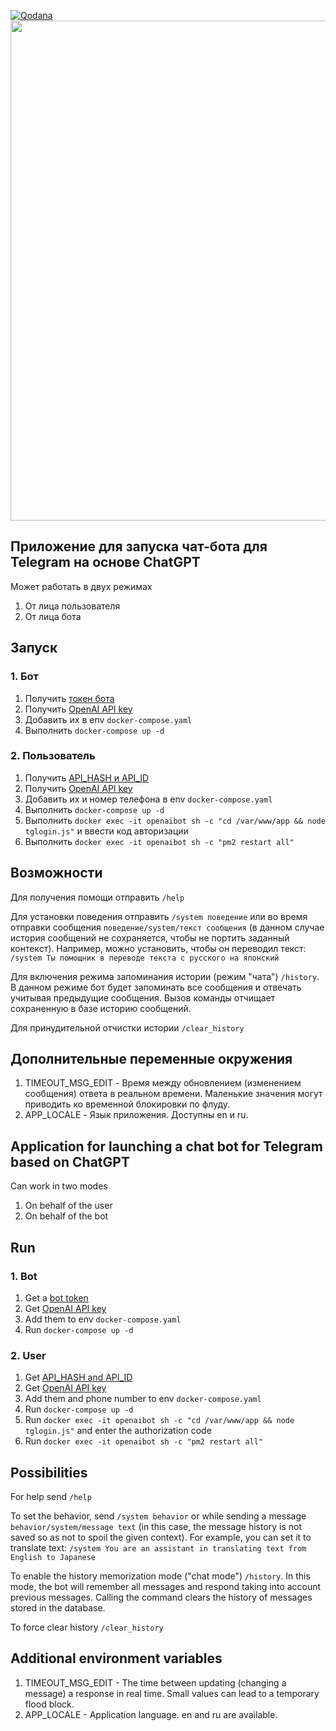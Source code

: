[![Qodana](https://github.com/NeoKms/chat-gpt-tg-bot/actions/workflows/qodana.yml/badge.svg?branch=main)](https://github.com/NeoKms/chat-gpt-tg-bot/actions/workflows/qodana.yml)
<img src="https://raw.githubusercontent.com/NeoKms/my-static/main/chatGPT.gif" width="800" >

## Приложение для запуска чат-бота для Telegram на основе ChatGPT 

Может работать в двух режимах
1. От лица пользователя
2. От лица бота

## Запуск
### 1. Бот
1. Получить [токен бота](https://t.me/BotFather)
2. Получить [OpenAI API key](https://platform.openai.com/account/api-keys)
3. Добавить их в env ```docker-compose.yaml```
4. Выполнить ```docker-compose up -d```

### 2. Пользователь
1. Получить [API_HASH и API_ID](https://my.telegram.org/)
2. Получить [OpenAI API key](https://platform.openai.com/account/api-keys)
3. Добавить их и номер телефона в env ```docker-compose.yaml```
4. Выполнить ```docker-compose up -d```
5. Выполнить ```docker exec -it openaibot sh -c "cd /var/www/app && node tglogin.js"``` и ввести код авторизации
6. Выполнить ```docker exec -it openaibot sh -c "pm2 restart all"```

## Возможности 
Для получения помощи отправить ```/help```

Для установки поведения отправить ```/system поведение``` или во время отправки сообщения ```поведение/system/текст сообщения``` (в данном случае история сообщений не сохраняется, чтобы не портить заданный контекст). Например, можно установить, чтобы он переводил текст: ```/system Ты помощник в переводе текста с русского на японский```

Для включения режима запоминания истории (режим "чата") ```/history```. В данном режиме бот будет запоминать все сообщения и отвечать учитывая предыдущие сообщения. Вызов команды отчищает сохраненную в базе историю сообщений.

Для принудительной отчистки истории ```/clear_history```

## Дополнительные переменные окружения
1. TIMEOUT_MSG_EDIT - Время между обновлением (изменением сообщения) ответа в реальном времени. Маленькие значения могут приводить ко временной блокировки по флуду.
2. APP_LOCALE - Язык приложения. Доступны en и ru.

## Application for launching a chat bot for Telegram based on ChatGPT

Can work in two modes
1. On behalf of the user
2. On behalf of the bot

## Run
### 1. Bot
1. Get a [bot token](https://t.me/BotFather)
2. Get [OpenAI API key](https://platform.openai.com/account/api-keys)
3. Add them to env ```docker-compose.yaml```
4. Run ```docker-compose up -d```

### 2. User
1. Get [API_HASH and API_ID](https://my.telegram.org/)
2. Get [OpenAI API key](https://platform.openai.com/account/api-keys)
3. Add them and phone number to env ```docker-compose.yaml```
4. Run ```docker-compose up -d```
5. Run ```docker exec -it openaibot sh -c "cd /var/www/app && node tglogin.js"``` and enter the authorization code
6. Run ```docker exec -it openaibot sh -c "pm2 restart all"```

## Possibilities
For help send ```/help```

To set the behavior, send ```/system behavior``` or while sending a message ```behavior/system/message text``` (in this case, the message history is not saved so as not to spoil the given context). For example, you can set it to translate text: ```/system You are an assistant in translating text from English to Japanese```

To enable the history memorization mode ("chat mode") ```/history```. In this mode, the bot will remember all messages and respond taking into account previous messages. Calling the command clears the history of messages stored in the database.

To force clear history ```/clear_history```

## Additional environment variables
1. TIMEOUT_MSG_EDIT - The time between updating (changing a message) a response in real time. Small values can lead to a temporary flood block.
2. APP_LOCALE - Application language. en and ru are available.
